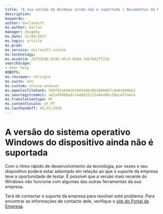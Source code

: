 ```yaml
---
title: "A sua versão do Windows ainda não é suportada | Documentos da Microsoft"
description: 
keywords: 
author: barlanmsft
ms.author: barlan
manager: dougeby
ms.date: 11/06/2017
ms.topic: article
ms.prod: 
ms.service: microsoft-intune
ms.technology: 
ms.assetid: 2df53b9b-9195-45c9-b5dd-7eb7642ff219
searchScope:
- User help
ROBOTS: 
ms.reviewer: chrisgre
ms.suite: ems
ms.custom: intune-enduser
ms.openlocfilehash: 5b0f85a6682634654d6c6b180646fcde6c898b62
ms.sourcegitcommit: a41ad9988a8c14e6b15123a9ea9bc29ac437a4ce
ms.translationtype: HT
ms.contentlocale: pt-PT
ms.lasthandoff: 01/25/2018
---
```

# <a name="your-windows-devices-operating-system-version-isnt-yet-supported"></a>A versão do sistema operativo Windows do dispositivo ainda não é suportada

Com o ritmo rápido de desenvolvimento da tecnologia, por vezes o seu dispositivo poderá estar adiantado em relação ao que o suporte da empresa teve a oportunidade de testar. É possível que a versão mais recente do Windows não funcione com algumas das outras ferramentas da sua empresa. 

Terá de contactar o suporte da empresa para resolver este problema. Para encontrar as informações de contacto dele, verifique o [site do Portal da Empresa](https://portal.manage.microsoft.com#HelpDeskDialog).
